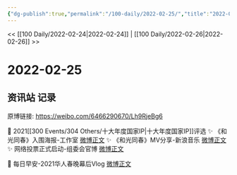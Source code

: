 ```yaml
---
{"dg-publish":true,"permalink":"/100-daily/2022-02-25/","title":"2022-02-25"}
---
```



<< [[100 Daily/2022-02-24\|2022-02-24]] | [[100 Daily/2022-02-26\|2022-02-26]] >>

# 2022-02-25

## 资讯站 记录

原博链接: https://weibo.com/6466290670/Lh9RjeBg6

💫 2021[[300 Events/304 Others/十大年度国家IP\|十大年度国家IP]]评选
✨ 《和光同春》入围海报-工作室 [微博正文](https://m.weibo.cn/6466290670/4740746664740355)
✨ 《和光同春》MV分享-新浪音乐 [微博正文](https://m.weibo.cn/6466290670/4740813034882458)
✨ 网络投票正式启动-组委会官博 [微博正文](https://m.weibo.cn/6466290670/4740787302043370)

💫 每日早安-2021华人春晚幕后Vlog [微博正文](https://m.weibo.cn/6466290670/4740679693505335)
